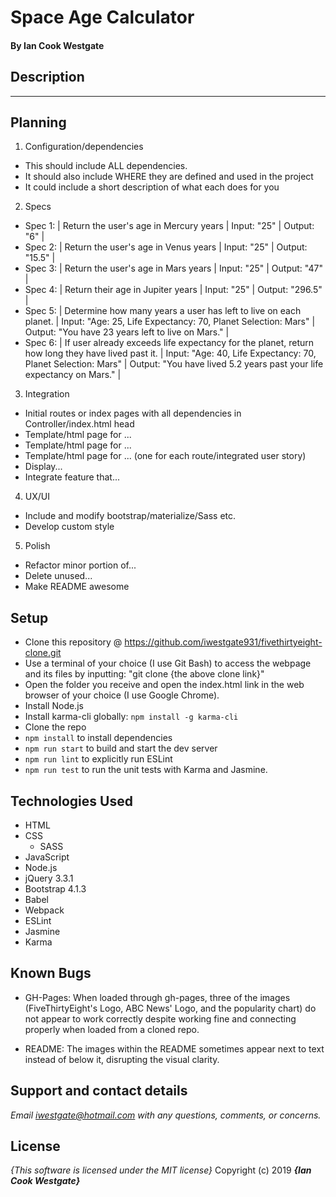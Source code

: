 # Space Age Calculator

#### By **Ian Cook Westgate**

## Description

---

## Planning

1. Configuration/dependencies
  * This should include ALL dependencies.
  * It should also include WHERE they are defined and used in the project
  * It could include a short description of what each does for you

2. Specs
  * Spec 1: | Return the user's age in Mercury years | Input: "25" | Output: "6" |
  * Spec 2: | Return the user's age in Venus years | Input: "25" | Output: "15.5" |
  * Spec 3: | Return the user's age in Mars years | Input: "25" | Output: "47" |
  * Spec 4: | Return their age in Jupiter years | Input: "25" | Output: "296.5" |
  * Spec 5: | Determine how many years a user has left to live on each planet. | Input: "Age: 25, Life Expectancy: 70, Planet Selection: Mars" | Output: "You have 23 years left to live on Mars." |
  * Spec 6: | If user already exceeds life expectancy for the planet, return how long they have lived past it. | Input: "Age: 40, Life Expectancy: 70, Planet Selection: Mars" | Output: "You have lived 5.2 years past your life expectancy on Mars." |

3. Integration
  * Initial routes or index pages with all dependencies in Controller/index.html head
  * Template/html page for ...
  * Template/html page for ...
  * Template/html page for ... (one for each route/integrated user story)
  * Display...
  * Integrate feature that...

4. UX/UI
  * Include and modify bootstrap/materialize/Sass etc.
  * Develop custom style

5. Polish
  * Refactor minor portion of...
  * Delete unused...
  * Make README awesome

## Setup

* Clone this repository @ https://github.com/iwestgate931/fivethirtyeight-clone.git
* Use a terminal of your choice (I use Git Bash) to access the webpage and its files by inputting: "git clone {the above clone link}"
* Open the folder you receive and open the index.html link in the web browser of your choice (I use Google Chrome).
* Install Node.js
* Install karma-cli globally: `npm install -g karma-cli`
* Clone the repo
* `npm install` to install dependencies
* `npm run start` to build and start the dev server
* `npm run lint` to explicitly run ESLint
* `npm run test` to run the unit tests with Karma and Jasmine.

## Technologies Used

* HTML
* CSS
  * SASS
* JavaScript
* Node.js
* jQuery 3.3.1
* Bootstrap 4.1.3
* Babel
* Webpack
* ESLint
* Jasmine
* Karma

## Known Bugs
* GH-Pages: When loaded through gh-pages, three of the images (FiveThirtyEight's Logo, ABC News' Logo, and the popularity chart) do not appear to work correctly despite working fine and connecting properly when loaded from a cloned repo.

* README: The images within the README sometimes appear next to text instead of below it, disrupting the visual clarity.

## Support and contact details

_Email iwestgate@hotmail.com with any questions, comments, or concerns._

## License

*{This software is licensed under the MIT license}*
Copyright (c) 2019 **_{Ian Cook Westgate}_**
